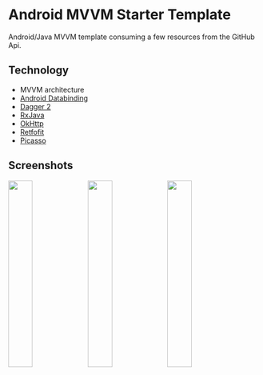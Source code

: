 # Android MVVM Starter Template 
Android/Java MVVM template consuming a few resources from the GitHub Api.


## Technology
* MVVM architecture
* [Android Databinding](https://developer.android.com/topic/libraries/data-binding/index.html)
* [Dagger 2](https://google.github.io/dagger/)
* [RxJava](https://github.com/ReactiveX/RxJava)
* [OkHttp](http://square.github.io/okhttp/)
* [Retfofit](https://square.github.io/retrofit/)
* [Picasso](http://square.github.io/picasso/)

## Screenshots
<img src="https://github.com/pablokintopp/Portfolio/blob/master/Android/MVVM_Template/screeshots/01.PNG" width="31%"  align="left"/>
<img src="https://github.com/pablokintopp/Portfolio/blob/master/Android/MVVM_Template/screeshots/02.PNG"  width="31%"  align="left"/>
<img src="https://github.com/pablokintopp/Portfolio/blob/master/Android/MVVM_Template/screeshots/03.PNG"  width="31%" />



